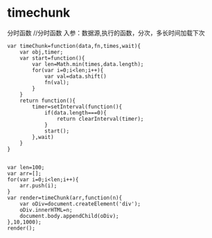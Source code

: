 # timechunk
分时函数
 //分时函数 入参：数据源,执行的函数，分次，多长时间加载下次
 
    var timeChunk=function(data,fn,times,wait){
        var obj,timer;
        var start=function(){
            var len=Math.min(times,data.length);
            for(var i=0;i<len;i++){
                var val=data.shift()
                fn(val);
            }
        }
        return function(){
            timer=setInterval(function(){
                if(data.length===0){
                    return clearInterval(timer);
                }
                start();
            },wait)
        }
    }


    var len=100;
    var arr=[];
    for(var i=0;i<len;i++){
        arr.push(i);
    }
    var render=timeChunk(arr,function(n){
        var oDiv=document.createElement('div');
        oDiv.innerHTML=n;
        document.body.appendChild(oDiv);
    },10,1000);
    render();
